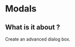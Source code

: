 # Modals

## What is it about ?

Create an advanced dialog box.

<!-- {"file": "00-default.html", "language": "twig"} -->



